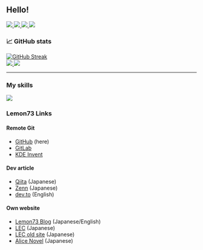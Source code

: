 ## Hello!
<a href="https://lemon73.gitlab.io/">
    <img src="https://img.shields.io/badge/WebSite-12100E?logo=html5&color=fe6e95&logoColor=white" />
</a>
<a href="https://www.reddit.com/user/Lemon73-Computing">
    <img src="https://img.shields.io/badge/Reddit-12100E?logo=reddit&color=282A36&logoColor=white" />
</a>
<a href="https://github.com/Lemon73-Computing">
    <img src="https://img.shields.io/badge/GitHub-12100E?logo=github&color=fe6e95&logoColor=white" />
</a>
<a href="https://gitlab.com/lemon73">
    <img src="https://img.shields.io/badge/Gitlab-12100E?logo=gitlab&color=282A36&logoColor=white" />
</a>

### 📈 GitHub stats
<a href="https://github.com/Lemon73-Computing?tab=repositories">
  <img src="https://github-readme-streak-stats.herokuapp.com?user=Lemon73-Computing&theme=dracula&hide_border=true&date_format=%5BY.%5Dn.j&card_width=512" alt="GitHub Streak" /><br />
  <img src="https://github-readme-stats.vercel.app/api?username=Lemon73-Computing&count_private=true&theme=dracula&show_icons=true&rank_icon=github&hide_border=true" />
  <img src="https://github-readme-stats.vercel.app/api/top-langs/?username=Lemon73-Computing&count_private=true&theme=dracula&layout=compact&hide_border=true" />
</a>

---
### My skills
<!--
#### Communities
<img src="https://raw.githubusercontent.com/simple-icons/simple-icons/6f977196866be0f3895d73371086a49396253251/icons/kde.svg" width="64px">
<img src="https://raw.githubusercontent.com/simple-icons/simple-icons/6f977196866be0f3895d73371086a49396253251/icons/simpleicons.svg" width="64px">

#### Operating System
<img src="https://raw.githubusercontent.com/simple-icons/simple-icons/6f977196866be0f3895d73371086a49396253251/icons/linux.svg" width="64px">
<img src="https://raw.githubusercontent.com/simple-icons/simple-icons/6f977196866be0f3895d73371086a49396253251/icons/debian.svg" width="64px">
<img src="https://raw.githubusercontent.com/simple-icons/simple-icons/6f977196866be0f3895d73371086a49396253251/icons/ubuntu.svg" width="64px">
<img src="https://raw.githubusercontent.com/simple-icons/simple-icons/6f977196866be0f3895d73371086a49396253251/icons/windows.svg" width="64px">
<img src="https://raw.githubusercontent.com/simple-icons/simple-icons/6f977196866be0f3895d73371086a49396253251/icons/windows10.svg" width="64px">

#### Languages
<img src="https://raw.githubusercontent.com/simple-icons/simple-icons/6f977196866be0f3895d73371086a49396253251/icons/csharp.svg" width="64px">
<img src="https://raw.githubusercontent.com/simple-icons/simple-icons/6f977196866be0f3895d73371086a49396253251/icons/html5.svg" width="64px">
<img src="https://raw.githubusercontent.com/simple-icons/simple-icons/6f977196866be0f3895d73371086a49396253251/icons/css3.svg" width="64px">

#### Frameworks
<img src="https://raw.githubusercontent.com/simple-icons/simple-icons/6f977196866be0f3895d73371086a49396253251/icons/dotnet.svg" width="64px">
<img src="https://raw.githubusercontent.com/simple-icons/simple-icons/6f977196866be0f3895d73371086a49396253251/icons/blazor.svg" width="64px">
<img src="https://raw.githubusercontent.com/simple-icons/simple-icons/6f977196866be0f3895d73371086a49396253251/icons/bootstrap.svg" width="64px">

#### Socialmedia - Tech
<img src="https://raw.githubusercontent.com/simple-icons/simple-icons/6f977196866be0f3895d73371086a49396253251/icons/gitlab.svg" width="64px">
<img src="https://raw.githubusercontent.com/simple-icons/simple-icons/6f977196866be0f3895d73371086a49396253251/icons/github.svg" width="64px">
<img src="https://raw.githubusercontent.com/simple-icons/simple-icons/6f977196866be0f3895d73371086a49396253251/icons/azuredevops.svg" width="64px">

#### Socialmedia - Blog
<img src="https://raw.githubusercontent.com/simple-icons/simple-icons/6f977196866be0f3895d73371086a49396253251/icons/devdotto.svg" width="64px">
<img src="https://raw.githubusercontent.com/simple-icons/simple-icons/6f977196866be0f3895d73371086a49396253251/icons/qiita.svg" width="64px">
<img src="https://raw.githubusercontent.com/simple-icons/simple-icons/6f977196866be0f3895d73371086a49396253251/icons/zenn.svg" width="64px">

#### Socialmedia - Others
<img src="https://raw.githubusercontent.com/simple-icons/simple-icons/6f977196866be0f3895d73371086a49396253251/icons/reddit.svg" width="64px">
<img src="https://raw.githubusercontent.com/simple-icons/simple-icons/6f977196866be0f3895d73371086a49396253251/icons/misskey.svg" width="64px">
<img src="https://raw.githubusercontent.com/simple-icons/simple-icons/6f977196866be0f3895d73371086a49396253251/icons/discord.svg" width="64px">
<img src="https://raw.githubusercontent.com/simple-icons/simple-icons/6f977196866be0f3895d73371086a49396253251/icons/mastodon.svg" width="64px">
<img src="https://raw.githubusercontent.com/simple-icons/simple-icons/6f977196866be0f3895d73371086a49396253251/icons/deviantart.svg" width="64px">

#### Graphics
<img src="https://raw.githubusercontent.com/simple-icons/simple-icons/6f977196866be0f3895d73371086a49396253251/icons/krita.svg" width="64px">
<img src="https://raw.githubusercontent.com/simple-icons/simple-icons/6f977196866be0f3895d73371086a49396253251/icons/medibangpaint.svg" width="64px">
<img src="https://raw.githubusercontent.com/simple-icons/simple-icons/6f977196866be0f3895d73371086a49396253251/icons/inkscape.svg" width="64px">
<img src="https://raw.githubusercontent.com/simple-icons/simple-icons/6f977196866be0f3895d73371086a49396253251/icons/blender.svg" width="64px">
<img src="https://raw.githubusercontent.com/simple-icons/simple-icons/6f977196866be0f3895d73371086a49396253251/icons/kdenlive.svg" width="64px">

#### Other Technologies
<img src="https://raw.githubusercontent.com/simple-icons/simple-icons/6f977196866be0f3895d73371086a49396253251/icons/git.svg" width="64px">
<img src="https://raw.githubusercontent.com/simple-icons/simple-icons/6f977196866be0f3895d73371086a49396253251/icons/trello.svg" width="64px">
<img src="https://raw.githubusercontent.com/simple-icons/simple-icons/6f977196866be0f3895d73371086a49396253251/icons/vmware.svg" width="64px">
<img src="https://raw.githubusercontent.com/simple-icons/simple-icons/6f977196866be0f3895d73371086a49396253251/icons/githubpages.svg" width="64px">
<img src="https://raw.githubusercontent.com/simple-icons/simple-icons/6f977196866be0f3895d73371086a49396253251/icons/githubactions.svg" width="64px">
<img src="https://raw.githubusercontent.com/simple-icons/simple-icons/6f977196866be0f3895d73371086a49396253251/icons/firebase.svg" width="64px">
<img src="https://raw.githubusercontent.com/simple-icons/simple-icons/6f977196866be0f3895d73371086a49396253251/icons/googlefonts.svg" width="64px">
-->

<a href="https://github.com/Lemon73-Computing?tab=repositories">
  <img src="https://skillicons.dev/icons?i=blender,bootstrap,cs,css,devto,discord,dotnet,firebase,git,github,githubactions,gitlab,html,linux,md,mastodon,misskey,unity,vim,visualstudio,vscode,wasm&perline=10" />
</a>

### Lemon73 Links
#### Remote Git
- [GitHub](https://github.com/Lemon73-Computing) (here)
- [GitLab](https://gitlab.com/lemon73)
- [KDE Invent](https://invent.kde.org/futurelemon)

#### Dev article
- [Qiita](https://qiita.com/Lemon73) (Japanese)
- [Zenn](https://zenn.dev/lemon73) (Japanese)
- [dev.to](https://dev.to/lemon73) (English)

#### Own website
- [Lemon73 Blog](https://lemon73-computing.github.io/blog/) (Japanese/English)
- [LEC](https://lemon73.gitlab.io) (Japanese)
- [LEC old site](https://lemon73-computing.github.io/LEC-MainSite/) (Japanese)
- [Alice Novel](https://alicenovel.web.app) (Japanese)
